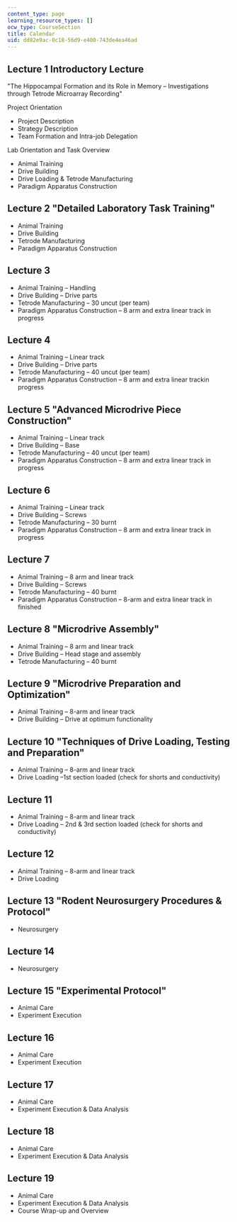 ```yaml
---
content_type: page
learning_resource_types: []
ocw_type: CourseSection
title: Calendar
uid: dd82e9ac-0c18-56d9-e400-743de4ea46ad
---
```


Lecture 1 Introductory Lecture
------------------------------

"The Hippocampal Formation and its Role in Memory – Investigations through Tetrode Microarray Recording"

Project Orientation

*   Project Description
*   Strategy Description
*   Team Formation and Intra-job Delegation

Lab Orientation and Task Overview

*   Animal Training
*   Drive Building
*   Drive Loading & Tetrode Manufacturing
*   Paradigm Apparatus Construction

Lecture 2 "Detailed Laboratory Task Training"
---------------------------------------------

*   Animal Training
*   Drive Building
*   Tetrode Manufacturing
*   Paradigm Apparatus Construction

Lecture 3
---------

*   Animal Training – Handling
*   Drive Building – Drive parts
*   Tetrode Manufacturing – 30 uncut (per team)
*   Paradigm Apparatus Construction – 8 arm and extra linear track in progress

Lecture 4
---------

*   Animal Training – Linear track
*   Drive Building – Drive parts
*   Tetrode Manufacturing – 40 uncut (per team)
*   Paradigm Apparatus Construction – 8 arm and extra linear trackin progress

Lecture 5 "Advanced Microdrive Piece Construction"
--------------------------------------------------

*   Animal Training – Linear track
*   Drive Building – Base
*   Tetrode Manufacturing – 40 uncut (per team)
*   Paradigm Apparatus Construction – 8 arm and extra linear track in progress

Lecture 6
---------

*   Animal Training – Linear track
*   Drive Building – Screws
*   Tetrode Manufacturing – 30 burnt
*   Paradigm Apparatus Construction – 8 arm and extra linear track in progress

Lecture 7
---------

*   Animal Training – 8 arm and linear track
*   Drive Building – Screws
*   Tetrode Manufacturing – 40 burnt
*   Paradigm Apparatus Construction – 8-arm and extra linear track in finished

Lecture 8 "Microdrive Assembly"
-------------------------------

*   Animal Training – 8 arm and linear track
*   Drive Building – Head stage and assembly
*   Tetrode Manufacturing – 40 burnt

Lecture 9 "Microdrive Preparation and Optimization"
---------------------------------------------------

*   Animal Training – 8-arm and linear track
*   Drive Building – Drive at optimum functionality

Lecture 10 "Techniques of Drive Loading, Testing and Preparation"
-----------------------------------------------------------------

*   Animal Training – 8-arm and linear track
*   Drive Loading –1st section loaded (check for shorts and conductivity)

Lecture 11
----------

*   Animal Training – 8-arm and linear track
*   Drive Loading – 2nd & 3rd section loaded (check for shorts and conductivity)

Lecture 12
----------

*   Animal Training – 8-arm and linear track
*   Drive Loading

Lecture 13 "Rodent Neurosurgery Procedures & Protocol"
------------------------------------------------------

*   Neurosurgery

Lecture 14
----------

*   Neurosurgery

Lecture 15 "Experimental Protocol"
----------------------------------

*   Animal Care
*   Experiment Execution

Lecture 16
----------

*   Animal Care
*   Experiment Execution

Lecture 17
----------

*   Animal Care
*   Experiment Execution & Data Analysis

Lecture 18
----------

*   Animal Care
*   Experiment Execution & Data Analysis

Lecture 19
----------

*   Animal Care
*   Experiment Execution & Data Analysis
*   Course Wrap-up and Overview